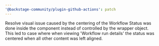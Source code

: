```yaml
---
'@backstage-community/plugin-github-actions': patch
---
```


Resolve visual issue caused by the centering of the Workflow Status was done inside the component instead of controlled by the wrapper object. This led to case where when viewing 'Workflow run details' the status was centered when all other content was left aligned.
